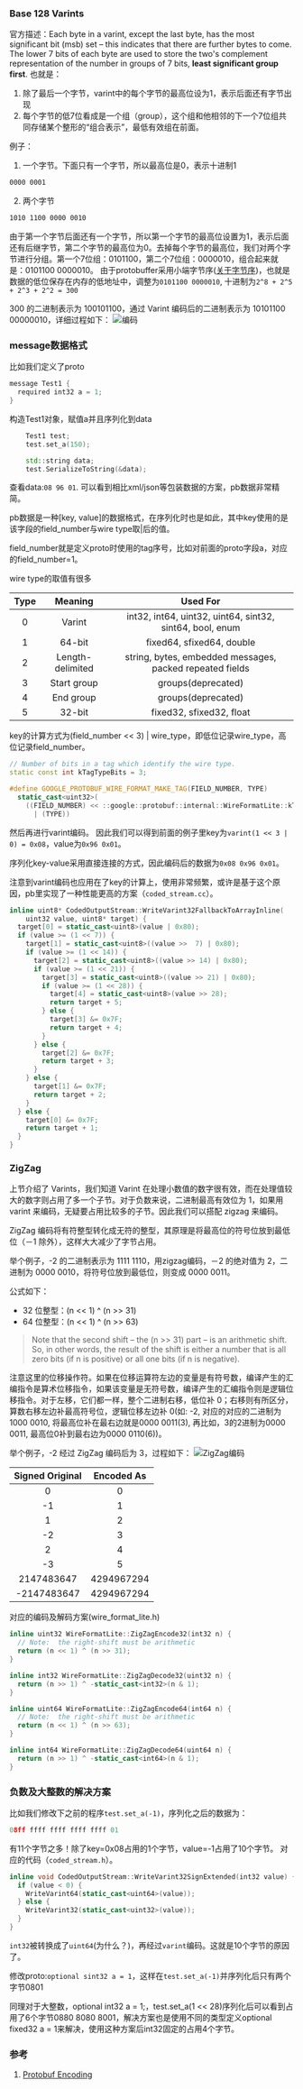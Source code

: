 <!--
author: checkking
date: 2017-03-19
title: Google Protobuffer编码
tags: protobuffer
category: protobuffer
status: publish
summary: Google Protobuffer编码笔记
-->
### Base 128 Varints
官方描述：Each byte in a varint, except the last byte, has the most significant bit (msb) set – this indicates that there are further bytes to come. The lower 7 bits of each byte are used to store the two's complement representation of the number in groups of 7 bits, **least significant group first**.
也就是：

1. 除了最后一个字节，varint中的每个字节的最高位设为1，表示后面还有字节出现
2. 每个字节的低7位看成是一个组（group），这个组和他相邻的下一个7位组共同存储某个整形的“组合表示”，最低有效组在前面。

例子：
1. 一个字节。下面只有一个字节，所以最高位是0，表示十进制1
```bash
0000 0001
```

2. 两个字节
```bash
1010 1100 0000 0010
```
由于第一个字节后面还有一个字节，所以第一个字节的最高位设置为1，表示后面还有后继字节，第二个字节的最高位为0。去掉每个字节的最高位，我们对两个字节进行分组。第一个7位组：0101100，第二个7位组：0000010，组合起来就是：0101100 0000010。
由于protobuffer采用小端字节序([关于字节序](https://en.wikipedia.org/wiki/Endianness))，也就是数据的低位保存在内存的低地址中，调整为`0101100 0000010`, 十进制为`2^8 + 2^5 + 2^3 + 2^2 = 300`

300 的二进制表示为 100101100，通过 Varint 编码后的二进制表示为 10101100 00000010，详细过程如下：
![编码](../../img/201703/20170320.png)

### message数据格式
比如我们定义了proto
```cpp
message Test1 {
  required int32 a = 1;
}
```
构造Test1对象，赋值a并且序列化到data
```cpp
    Test1 test;
    test.set_a(150);

    std::string data;
    test.SerializeToString(&data);
```
查看data:`08 96 01`.
可以看到相比xml/json等包装数据的方案，pb数据非常精简。

pb数据是一种[key, value]的数据格式，在序列化时也是如此，其中key使用的是该字段的field_number与wire type取|后的值。

field_number就是定义proto时使用的tag序号，比如对前面的proto字段a，对应的field_number=1。

wire type的取值有很多

|    Type    |    Meaning    |    Used For    |
|:----------:|:------------:|:---------------:|
|0           |    Varint    |int32, int64, uint32, uint64, sint32, sint64, bool, enum|
|1           |    64-bit   |    fixed64, sfixed64, double|
|2        |    Length-delimited|string, bytes, embedded messages, packed repeated fields|
|3|Start group|groups(deprecated)|
|4|End group|groups(deprecated)|
|5|32-bit|fixed32, sfixed32, float|

key的计算方式为(field_number << 3) | wire_type，即低位记录wire_type，高位记录field_number。
```cpp
// Number of bits in a tag which identify the wire type.
static const int kTagTypeBits = 3;

#define GOOGLE_PROTOBUF_WIRE_FORMAT_MAKE_TAG(FIELD_NUMBER, TYPE)                  \
  static_cast<uint32>(                                                   \
    ((FIELD_NUMBER) << ::google::protobuf::internal::WireFormatLite::kTagTypeBits) \
      | (TYPE))
```
然后再进行varint编码。
因此我们可以得到前面的例子里key为`varint(1 << 3 | 0) = 0x08`，value为`0x96 0x01`。

序列化key-value采用直接连接的方式，因此编码后的数据为`0x08 0x96 0x01`。

注意到varint编码也应用在了key的计算上，使用非常频繁，或许是基于这个原因，pb里实现了一种性能更高的方案（`coded_stream.cc`）。

```cpp
inline uint8* CodedOutputStream::WriteVarint32FallbackToArrayInline(
    uint32 value, uint8* target) {
  target[0] = static_cast<uint8>(value | 0x80);
  if (value >= (1 << 7)) {
    target[1] = static_cast<uint8>((value >>  7) | 0x80);
    if (value >= (1 << 14)) {
      target[2] = static_cast<uint8>((value >> 14) | 0x80);
      if (value >= (1 << 21)) {
        target[3] = static_cast<uint8>((value >> 21) | 0x80);
        if (value >= (1 << 28)) {
          target[4] = static_cast<uint8>(value >> 28);
          return target + 5;
        } else {
          target[3] &= 0x7F;
          return target + 4;
        }
      } else {
        target[2] &= 0x7F;
        return target + 3;
      }
    } else {
      target[1] &= 0x7F;
      return target + 2;
    }
  } else {
    target[0] &= 0x7F;
    return target + 1;
  }
}
```

### ZigZag
上节介绍了 Varints，我们知道 Varint 在处理小数值的数字很有效，而在处理值较大的数字则占用了多一个子节。对于负数来说，二进制最高有效位为 1，如果用 varint 来编码，无疑要占用比较多的子节。因此我们可以搭配 zigzag 来编码。

ZigZag 编码将有符整型转化成无符的整型，其原理是将最高位的符号位放到最低位（－1 除外），这样大大减少了字节占用。

举个例子，-2 的二进制表示为 1111 1110，用zigzag编码，－2 的绝对值为 2，二进制为 0000 0010，将符号位放到最低位，则变成 0000 0011。

公式如下：
- 32 位整型：(n << 1) ^ (n >> 31)
- 64 位整型：(n << 1) ^ (n >> 63)

> Note that the second shift – the (n >> 31) part – is an arithmetic shift. So, in other words, the result of the shift is either a number that is all zero bits (if n is positive) or all one bits (if n is negative).

注意这里的位移操作符。如果在位移运算符左边的变量是有符号数，编译产生的汇编指令是算术位移指令，如果该变量是无符号数，编译产生的汇编指令则是逻辑位移指令。对于左移，它们都一样，整个二进制右移，低位补 0；右移则有所区分，算数右移左边补最高符号位，逻辑位移左边补 0(如: -2, 对应的对应的二进制为1000 0010, 将最高位补在最右边就是0000 0011(3), 再比如，3的2进制为0000 0011, 最高位0补到最右边为0000 0110(6))。

举个例子，-2 经过 ZigZag 编码后为 3，过程如下：
![ZigZag编码](../../img/201703/illustration-3.png)

| Signed Original | Encoded As |
|:---------------:|:----------:|
|0                |    0       |
|-1               |    	1      |
|1                |    2       |
|-2                |    3       |
|2               |    	4      |
|-3                |    5       |
|2147483647|4294967294|
|-2147483647|4294967294|

对应的编码及解码方案(wire_format_lite.h)
```cpp
inline uint32 WireFormatLite::ZigZagEncode32(int32 n) {
  // Note:  the right-shift must be arithmetic
  return (n << 1) ^ (n >> 31);
}

inline int32 WireFormatLite::ZigZagDecode32(uint32 n) {
  return (n >> 1) ^ -static_cast<int32>(n & 1);
}

inline uint64 WireFormatLite::ZigZagEncode64(int64 n) {
  // Note:  the right-shift must be arithmetic
  return (n << 1) ^ (n >> 63);
}

inline int64 WireFormatLite::ZigZagDecode64(uint64 n) {
  return (n >> 1) ^ -static_cast<int64>(n & 1);
}
```

### 负数及大整数的解决方案
比如我们修改下之前的程序`test.set_a(-1)`，序列化之后的数据为：
```cpp
08ff ffff ffff ffff ffff 01
```
有11个字节之多！除了key=0x08占用的1个字节，value=-1占用了10个字节。
对应的代码（`coded_stream.h`）。
```cpp
inline void CodedOutputStream::WriteVarint32SignExtended(int32 value) {
  if (value < 0) {
    WriteVarint64(static_cast<uint64>(value));
  } else {
    WriteVarint32(static_cast<uint32>(value));
  }
}
```
`int32`被转换成了`uint64`(为什么？)，再经过`varint`编码。这就是10个字节的原因了。

修改proto:`optional sint32 a = 1`，这样在`test.set_a(-1)`并序列化后只有两个字节0801

同理对于大整数，optional int32 a = 1;，test.set_a(1 << 28)序列化后可以看到占用了6个字节0880 8080 8001，解决方案也是使用不同的类型定义optional fixed32 a = 1来解决，使用这种方案后int32固定的占用4个字节。

### 参考
1. [Protobuf Encoding](https://developers.google.com/protocol-buffers/docs/encoding)